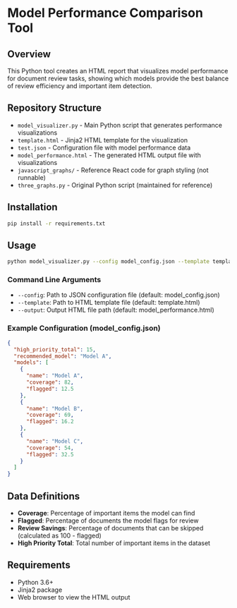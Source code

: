 # Model Performance Comparison Tool

## Overview

This Python tool creates an HTML report that visualizes model performance for document review tasks, showing which models provide the best balance of review efficiency and important item detection.

## Repository Structure

- `model_visualizer.py` - Main Python script that generates performance visualizations
- `template.html` - Jinja2 HTML template for the visualization
- `test.json` - Configuration file with model performance data
- `model_performance.html` - The generated HTML output file with visualizations
- `javascript_graphs/` - Reference React code for graph styling (not runnable)
- `three_graphs.py` - Original Python script (maintained for reference)

## Installation

```bash
pip install -r requirements.txt
```

## Usage

```bash
python model_visualizer.py --config model_config.json --template template.html --output model_performance.html
```

### Command Line Arguments

- `--config`: Path to JSON configuration file (default: model_config.json)
- `--template`: Path to HTML template file (default: template.html)
- `--output`: Output HTML file path (default: model_performance.html)

### Example Configuration (model_config.json)

```json
{
  "high_priority_total": 15,
  "recommended_model": "Model A",
  "models": [
    {
      "name": "Model A",
      "coverage": 82,
      "flagged": 12.5
    },
    {
      "name": "Model B",
      "coverage": 69,
      "flagged": 16.2
    },
    {
      "name": "Model C",
      "coverage": 54,
      "flagged": 32.5
    }
  ]
}
```

## Data Definitions

- **Coverage**: Percentage of important items the model can find
- **Flagged**: Percentage of documents the model flags for review
- **Review Savings**: Percentage of documents that can be skipped (calculated as 100 - flagged)
- **High Priority Total**: Total number of important items in the dataset

## Requirements

- Python 3.6+
- Jinja2 package
- Web browser to view the HTML output
